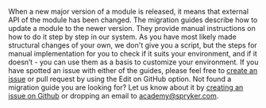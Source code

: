 When a new major version of a module is released, it means that external API of the module has been changed. The migration guides describe how to update a module to the newer version. They provide manual instructions on how to do it step by step in our system. As you have most likely made structural changes of your own, we don't give you a script, but the steps for manual implementation for you to check if it suits your environment, and if it doesn’t - you can use them as a basis to customize your environment.
If you have spotted an issue with either of the guides, please feel free to [create an issue](https://github.com/spryker/spryker-documentation/issues/new) or pull request by using the Edit on GitHub option.
Not found a migration guide you are looking for? Let us know about it by [creating an issue on Github](https://github.com/spryker/spryker-documentation/issues/new) or dropping an email to [academy@spryker.com](mailto:academy@spryker.com).
